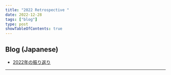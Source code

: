 ```yaml
---
title: "2022 Retrospective "
date: 2022-12-28
tags: ["blog"]
type: post
showTableOfContents: true
---
```


## Blog (Japanese)
- [2022年の振り返り](https://scgajge12.hatenablog.com/entry/2022_year)

---
